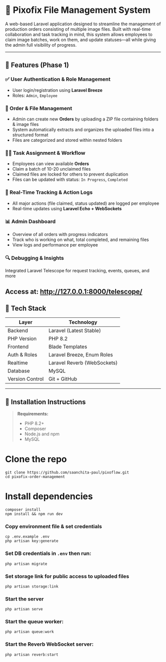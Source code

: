 # 📸 Pixofix File Management System

A web-based Laravel application designed to streamline the management of production orders consisting of multiple image files. Built with real-time collaboration and task tracking in mind, this system allows employees to claim image batches, work on them, and update statuses—all while giving the admin full visibility of progress.

---

## 🚀 Features (Phase 1)

### ✅ User Authentication & Role Management
- User login/registration using **Laravel Breeze**
- Roles: `Admin`, `Employee`

### 📁 Order & File Management
- Admin can create new **Orders** by uploading a ZIP file containing folders & image files
- System automatically extracts and organizes the uploaded files into a structured format
- Files are categorized and stored within nested folders

### 👩‍💻 Task Assignment & Workflow
- Employees can view available **Orders**
- Claim a batch of 10-20 unclaimed files
- Claimed files are locked for others to prevent duplication
- Files can be updated with status: `In Progress`, `Completed`

### 🔄 Real-Time Tracking & Action Logs
- All major actions (file claimed, status updated) are logged per employee
- Real-time updates using **Laravel Echo + WebSockets**

### 📊 Admin Dashboard
- Overview of all orders with progress indicators
- Track who is working on what, total completed, and remaining files
- View logs and performance per employee

### 🔍 Debugging & Insights
Integrated Laravel Telescope for request tracking, events, queues, and more

Access at: http://127.0.0.1:8000/telescope/
---

## 🧰 Tech Stack

| Layer          | Technology                   |
|----------------|------------------------------|
| Backend        | Laravel (Latest Stable)      |
| PHP Version    | PHP 8.2                      |
| Frontend       | Blade Templates              |
| Auth & Roles   | Laravel Breeze, Enum Roles   |
| Realtime       | Laravel Reverb (WebSockets)  |
| Database       | MySQL                        |
| Version Control | Git + GitHub                 |

---

## 📂 Installation Instructions

> **Requirements:**
> - PHP 8.2+
> - Composer
> - Node.js and npm
> - MySQL

# Clone the repo

```
git clone https://github.com/saanchita-paul/pixoflow.git
cd pixofix-order-management
````

# Install dependencies
```
composer install
npm install && npm run dev

```
### Copy environment file & set credentials
```
cp .env.example .env
php artisan key:generate
```
### Set DB credentials in `.env` then run:
```
php artisan migrate
```
### Set storage link for public access to uploaded files
```
php artisan storage:link
```
### Start the server
```
php artisan serve
```
### Start the queue worker:
```
php artisan queue:work

```
### Start the Reverb WebSocket server:
```
php artisan reverb:start
```
